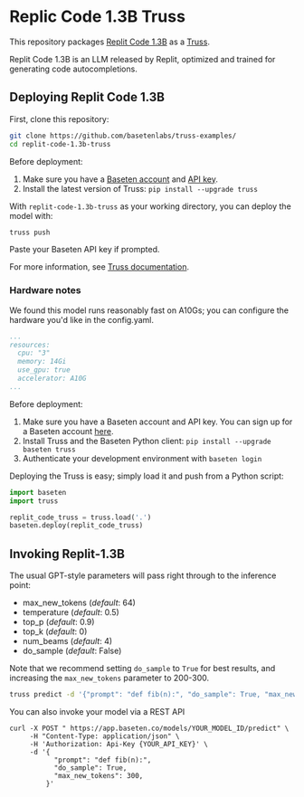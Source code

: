 # Replic Code 1.3B Truss

This repository packages [Replit Code 1.3B](https://huggingface.co/replit/replit-code-v1-3b) as a [Truss](https://truss.baseten.co).

Replit Code 1.3B is an LLM released by Replit, optimized and trained for generating code autocompletions.

## Deploying Replit Code 1.3B

First, clone this repository:

```sh
git clone https://github.com/basetenlabs/truss-examples/
cd replit-code-1.3b-truss
```

Before deployment:

1. Make sure you have a [Baseten account](https://app.baseten.co/signup) and [API key](https://app.baseten.co/settings/account/api_keys).
2. Install the latest version of Truss: `pip install --upgrade truss`

With `replit-code-1.3b-truss` as your working directory, you can deploy the model with:

```sh
truss push
```

Paste your Baseten API key if prompted.

For more information, see [Truss documentation](https://truss.baseten.co).

### Hardware notes

We found this model runs reasonably fast on A10Gs; you can configure the hardware you'd like in the config.yaml.

```yaml
...
resources:
  cpu: "3"
  memory: 14Gi
  use_gpu: true
  accelerator: A10G
...
```

Before deployment:

1. Make sure you have a Baseten account and API key. You can sign up for a Baseten account [here](https://app.baseten.co/signup).
2. Install Truss and the Baseten Python client: `pip install --upgrade baseten truss`
3. Authenticate your development environment with `baseten login`

Deploying the Truss is easy; simply load it and push from a Python script:

```python
import baseten
import truss

replit_code_truss = truss.load('.')
baseten.deploy(replit_code_truss)
```

## Invoking Replit-1.3B

The usual GPT-style parameters will pass right through to the inference point:

* max_new_tokens (_default_: 64)
* temperature (_default_: 0.5)
* top_p (_default_: 0.9)
* top_k (_default_: 0)
* num_beams (_default_: 4)
* do_sample (_default_: False)

Note that we recommend setting `do_sample` to `True` for best results, and
increasing the `max_new_tokens` parameter to 200-300.


```sh
truss predict -d '{"prompt": "def fib(n):", "do_sample": True, "max_new_tokens": 300}'
```

You can also invoke your model via a REST API

```
curl -X POST " https://app.baseten.co/models/YOUR_MODEL_ID/predict" \
     -H "Content-Type: application/json" \
     -H 'Authorization: Api-Key {YOUR_API_KEY}' \
     -d '{
           "prompt": "def fib(n):",
           "do_sample": True,
           "max_new_tokens": 300,
         }'
```
